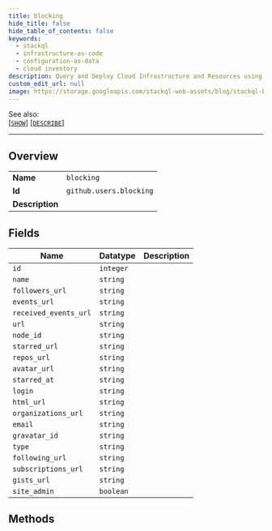 ```yaml
---
title: blocking
hide_title: false
hide_table_of_contents: false
keywords:
  - stackql
  - infrastructure-as-code
  - configuration-as-data
  - cloud inventory
description: Query and Deploy Cloud Infrastructure and Resources using SQL
custom_edit_url: null
image: https://storage.googleapis.com/stackql-web-assets/blog/stackql-blog-post-featured-image.png
---
```

  
    
See also:   
[[` SHOW `]](/docs/language-spec/show) [[` DESCRIBE `]](/docs/language-spec/describe)  
* * * 
## Overview
<table><tbody>
<tr><td><b>Name</b></td><td><code>blocking</code></td></tr>
<tr><td><b>Id</b></td><td><code>github.users.blocking</code></td></tr>
<tr><td><b>Description</b></td><td></td></tr>
</tbody></table>

## Fields
| Name | Datatype | Description |
| ---- | -------- | ----------- |
| `id` | `integer` |  |
| `name` | `string` |  |
| `followers_url` | `string` |  |
| `events_url` | `string` |  |
| `received_events_url` | `string` |  |
| `url` | `string` |  |
| `node_id` | `string` |  |
| `starred_url` | `string` |  |
| `repos_url` | `string` |  |
| `avatar_url` | `string` |  |
| `starred_at` | `string` |  |
| `login` | `string` |  |
| `html_url` | `string` |  |
| `organizations_url` | `string` |  |
| `email` | `string` |  |
| `gravatar_id` | `string` |  |
| `type` | `string` |  |
| `following_url` | `string` |  |
| `subscriptions_url` | `string` |  |
| `gists_url` | `string` |  |
| `site_admin` | `boolean` |  |
## Methods
